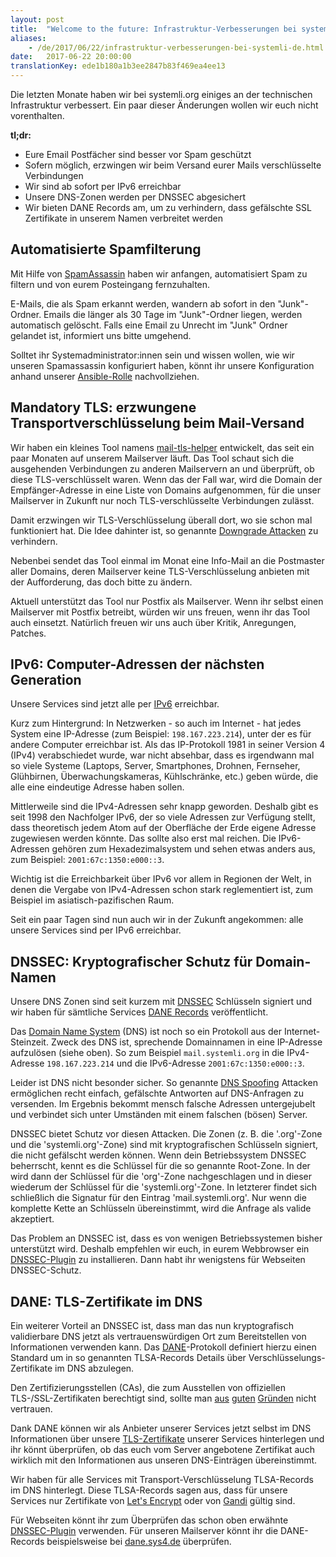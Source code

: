 ```yaml
---
layout: post
title:  "Welcome to the future: Infrastruktur-Verbesserungen bei systemli.org"
aliases:
    - /de/2017/06/22/infrastruktur-verbesserungen-bei-systemli-de.html
date:   2017-06-22 20:00:00
translationKey: ede1b180a1b3ee2847b83f469ea4ee13
---
```

Die letzten Monate haben wir bei systemli.org einiges an der technischen Infrastruktur verbessert. Ein paar dieser 
Änderungen wollen wir euch nicht vorenthalten.

**tl;dr:**

* Eure Email Postfächer sind besser vor Spam geschützt
* Sofern möglich, erzwingen wir beim Versand eurer Mails verschlüsselte Verbindungen
* Wir sind ab sofort per IPv6 erreichbar
* Unsere DNS-Zonen werden per DNSSEC abgesichert
* Wir bieten DANE Records am, um zu verhindern, dass gefälschte SSL Zertifikate in unserem Namen verbreitet werden

## Automatisierte Spamfilterung

Mit Hilfe von [SpamAssassin](https://de.wikipedia.org/wiki/SpamAssassin) haben wir anfangen, automatisiert Spam zu 
filtern und von eurem Posteingang fernzuhalten.

E-Mails, die als Spam erkannt werden, wandern ab sofort in den "Junk"-Ordner. Emails die länger als 30 Tage im 
"Junk"-Ordner liegen, werden automatisch gelöscht. Falls eine Email zu Unrecht im "Junk" Ordner gelandet ist, 
informiert uns bitte umgehend.

Solltet ihr Systemadministrator:innen sein und wissen wollen, wie wir unseren Spamassassin konfiguriert haben, könnt 
ihr unsere Konfiguration anhand unserer [Ansible-Rolle](https://github.com/systemli/ansible-role-spamassassin) 
nachvollziehen.

## Mandatory TLS: erzwungene Transportverschlüsselung beim Mail-Versand

Wir haben ein kleines Tool namens [mail-tls-helper](https://github.com/systemli/mail-tls-helper) entwickelt, das seit 
ein paar Monaten auf unserem Mailserver läuft. Das Tool schaut sich die ausgehenden Verbindungen zu anderen Mailservern 
an und überprüft, ob diese TLS-verschlüsselt waren. Wenn das der Fall war, wird die Domain der Empfänger-Adresse in 
eine Liste von Domains aufgenommen, für die unser Mailserver in Zukunft nur noch TLS-verschlüsselte Verbindungen 
zulässt.

Damit erzwingen wir TLS-Verschlüsselung überall dort, wo sie schon mal funktioniert hat. Die Idee dahinter ist, so 
genannte [Downgrade Attacken](https://en.wikipedia.org/wiki/Downgrade_attack) zu verhindern.

Nebenbei sendet das Tool einmal im Monat eine Info-Mail an die Postmaster aller Domains, deren Mailserver keine 
TLS-Verschlüsselung anbieten mit der Aufforderung, das doch bitte zu ändern.

Aktuell unterstützt das Tool nur Postfix als Mailserver. Wenn ihr selbst einen Mailserver mit Postfix betreibt, würden 
wir uns freuen, wenn ihr das Tool auch einsetzt. Natürlich freuen wir uns auch über Kritik, Anregungen, Patches.

## IPv6: Computer-Adressen der nächsten Generation

Unsere Services sind jetzt alle per [IPv6](https://de.wikipedia.org/wiki/IPv6) erreichbar.

Kurz zum Hintergrund: In Netzwerken - so auch im Internet - hat jedes System eine IP-Adresse (zum Beispiel: 
`198.167.223.214`), unter der es für andere Computer erreichbar ist. Als das IP-Protokoll 1981 in seiner Version 4 
(IPv4) verabschiedet wurde, war nicht absehbar, dass es irgendwann mal so viele Systeme (Laptops, Server, Smartphones, 
Drohnen, Fernseher, Glühbirnen, Überwachungskameras, Kühlschränke, etc.) geben würde, die alle eine eindeutige Adresse 
haben sollen.

Mittlerweile sind die IPv4-Adressen sehr knapp geworden. Deshalb gibt es seit 1998 den Nachfolger IPv6, der so viele 
Adressen zur Verfügung stellt, dass theoretisch jedem Atom auf der Oberfläche der Erde eigene Adresse zugewiesen werden 
könnte. Das sollte also erst mal reichen. Die IPv6-Adressen gehören zum Hexadezimalsystem und sehen etwas anders aus, 
zum Beispiel: `2001:67c:1350:e000::3`.

Wichtig ist die Erreichbarkeit über IPv6 vor allem in Regionen der Welt, in denen die Vergabe von IPv4-Adressen schon 
stark reglementiert ist, zum Beispiel im asiatisch-pazifischen Raum.

Seit ein paar Tagen sind nun auch wir in der Zukunft angekommen: alle unsere Services sind per IPv6 erreichbar.

## DNSSEC: Kryptografischer Schutz für Domain-Namen

Unsere DNS Zonen sind seit kurzem mit [DNSSEC](https://de.wikipedia.org/wiki/Domain_Name_System_Security_Extensions) 
Schlüsseln signiert und wir haben für sämtliche Services 
[DANE Records](https://de.wikipedia.org/wiki/DNS-based_Authentication_of_Named_Entities) veröffentlicht.

Das [Domain Name System](https://de.wikipedia.org/wiki/Domain_Name_System) (DNS) ist noch so ein Protokoll aus der 
Internet-Steinzeit. Zweck des DNS ist, sprechende Domainnamen in eine IP-Adresse aufzulösen (siehe oben). So zum 
Beispiel `mail.systemli.org` in die IPv4-Adresse `198.167.223.214` und die IPv6-Adresse `2001:67c:1350:e000::3`.

Leider ist DNS nicht besonder sicher. So genannte [DNS Spoofing](https://de.wikipedia.org/wiki/Cache_Poisoning) 
Attacken ermöglichen recht einfach, gefälschte Antworten auf DNS-Anfragen zu versenden. Im Ergebnis bekommt mensch 
falsche Adressen untergejubelt und verbindet sich unter Umständen mit einem falschen (bösen) Server.

DNSSEC bietet Schutz vor diesen Attacken. Die Zonen (z. B. die '.org'-Zone und die 'systemli.org'-Zone) sind mit 
kryptografischen Schlüsseln signiert, die nicht gefälscht werden können. Wenn dein Betriebssystem DNSSEC beherrscht, 
kennt es die Schlüssel für die so genannte Root-Zone. In der wird dann der Schlüssel für die 'org'-Zone nachgeschlagen 
und in dieser wiederum der Schlüssel für die 'systemli.org'-Zone. In letzterer findet sich schließlich die Signatur für 
den Eintrag 'mail.systemli.org'. Nur wenn die komplette Kette an Schlüsseln übereinstimmt, wird die Anfrage als valide 
akzeptiert.

Das Problem an DNSSEC ist, dass es von wenigen Betriebssystemen bisher unterstützt wird. Deshalb empfehlen wir euch, in 
eurem Webbrowser ein [DNSSEC-Plugin](https://www.dnssec-validator.cz/pages/download.html) zu installieren. Dann habt 
ihr wenigstens für Webseiten DNSSEC-Schutz.

## DANE: TLS-Zertifikate im DNS

Ein weiterer Vorteil an DNSSEC ist, dass man das nun kryptografisch validierbare DNS jetzt als vertrauenswürdigen Ort 
zum Bereitstellen von Informationen verwenden kann. Das 
[DANE](https://de.wikipedia.org/wiki/DNS-based_Authentication_of_Named_Entities)-Protokoll definiert hierzu einen 
Standard um in so genannten TLSA-Records Details über Verschlüsselungs-Zertifikate im DNS abzulegen.

Den Zertifizierungsstellen (CAs), die zum Ausstellen von offiziellen TLS-/SSL-Zertifikaten berechtigt sind, sollte man 
[aus](https://www.eff.org/deeplinks/2010/03/researchers-reveal-likelihood-governments-fake-ssl) 
[guten](https://www.wired.com/2010/03/packet-forensics/) 
[Gründen](https://blog.chaosradio.ccc.de/index.php/2011/09/29/cr-172-ssl-oder-einmal-aufmachen-bitte/) nicht vertrauen.

Dank DANE können wir als Anbieter unserer Services jetzt selbst im DNS Informationen über unsere 
[TLS-Zertifikate](https://de.wikipedia.org/wiki/Transport_Layer_Security) unserer Services hinterlegen und ihr könnt 
überprüfen, ob das euch vom Server angebotene Zertifikat auch wirklich mit den Informationen aus unseren DNS-Einträgen 
übereinstimmt.

Wir haben für alle Services mit Transport-Verschlüsselung TLSA-Records im DNS hinterlegt. Diese TLSA-Records sagen aus, 
dass für unsere Services nur Zertifikate von [Let's Encrypt](https://letsencrypt.org/) oder von 
[Gandi](https://www.gandi.net/) gültig sind.

Für Webseiten könnt ihr zum Überprüfen das schon oben erwähnte 
[DNSSEC-Plugin](https://www.dnssec-validator.cz/pages/download.html) verwenden. Für unseren Mailserver könnt ihr die 
DANE-Records beispielsweise bei [dane.sys4.de](https://dane.sys4.de/smtp/systemli.org) überprüfen.


